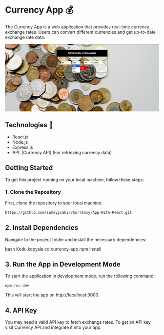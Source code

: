 # Currency App 💰

The Currency App is a web application that provides real-time currency exchange rates. Users can convert different currencies and get up-to-date exchange rate data.

![image](https://github.com/sumeyycakir/Currency-App-With-React/blob/1703719b71c07152642b010dab6d8e49ac4b588e/Ekran%20g%C3%B6r%C3%BCnt%C3%BCs%C3%BC%202024-12-08%20144544.png)

## Technologies 🔧
- React.js
- Node.js
- Express.js
- API: [Currency API] (For retrieving currency data)

## Getting Started
To get this project running on your local machine, follow these steps:

### 1. Clone the Repository

First, clone the repository to your local machine:

```bash
https://github.com/sumeyycakir/Currency-App-With-React.git
```

## 2. Install Dependencies
Navigate to the project folder and install the necessary dependencies:

bash
Kodu kopyala
cd currency-app
npm install

## 3. Run the App in Development Mode
To start the application in development mode, run the following command:

```bash
npm run dev
```
This will start the app on http://localhost:3000.

## 4. API Key
You may need a valid API key to fetch exchange rates. To get an API key, visit Currency API and integrate it into your app.

